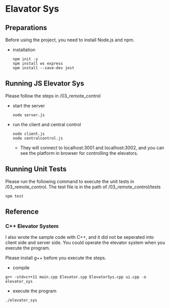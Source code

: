 # Elavator Sys
## Preparations
Before using the project, you need to install Node.js and npm.
- installation
  ```
  npm init -y
  npm install ws express
  npm install --save-dev jest
  ```
## Running JS Elevator Sys
Please follow the steps in /03_remote_control
- start the server
    ```
    node server.js
    ```
- run the client and central control
    ```
    node client.js
    node centralcontrol.js
    ```
    - They will connect to localhost:3001 and localhost:3002, and you can see the platform in browser for controlling the elevators.
## Running Unit Tests
Please run the following command to execute the unit tests in /03_remote_control.
The test file is in the path of /03_remote_control/tests

```
npm test
```
     
## Reference
### C++ Elevator System
I also wrote the sample code with C++, and it did not be seperated into client side and server side. You could operate the elevator system when you execute the program.

Please install g++ before you execute the steps.

- compile
```
g++ -std=c++11 main.cpp Elevator.cpp ElevatorSys.cpp ui.cpp -o elevator_sys
```
- execute the program
```
./elevator_sys
```